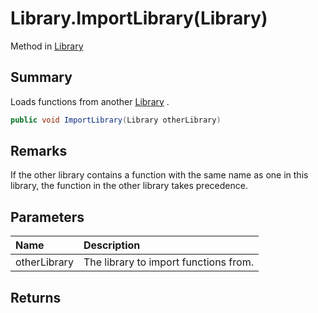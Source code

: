 # Library.ImportLibrary(Library)

Method in [Library](/api/csharp/yarn.library.md)

## Summary


Loads functions from another  <a href="yarn.library.md">Library</a> .


```csharp
public void ImportLibrary(Library otherLibrary)
```

## Remarks


If the other library contains a function with the same name as
one in this library, the function in the other library takes
precedence.


## Parameters

|Name|Description|
|:---|:---|
|otherLibrary|The library to import functions from.|

## Returns



